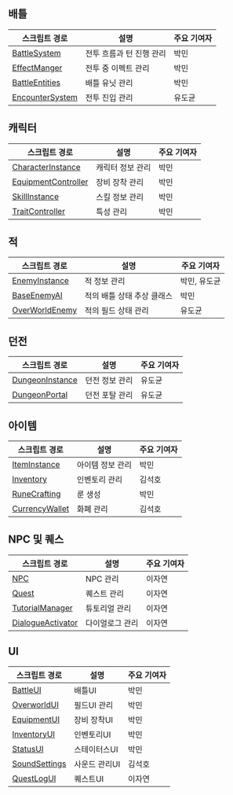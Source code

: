 ## 배틀

| 스크립트 경로                                                                                                                                     | 설명                 | 주요 기여자 |
| ------------------------------------------------------------------------------------------------------------------------------------------- | ------------------ | ------ |
| [BattleSystem](https://github.com/pm2979/Flareborn_Code/blob/main/Battle/BattleSystem.cs)         | 전투 흐름과 턴 진행 관리     | 박민     |
| [EffectManger](https://github.com/pm2979/Flareborn_Code/blob/main/Battle/BattleEffect/EffectManger.cs)             | 전투 중 이펙트 관리       | 박민    |
| [BattleEntities](https://github.com/pm2979/Flareborn_Code/blob/main/Battle/Entities/BattleEntities.cs)   | 배틀 유닛 관리 | 박민   |
| [EncounterSystem](https://github.com/pm2979/Flareborn_Code/blob/main/Battle/EncounterSystem.cs)                         | 전투 진입 관리       | 유도균    |

## 캐릭터

| 스크립트 경로                                                                                                                                     | 설명                 | 주요 기여자 |
| ------------------------------------------------------------------------------------------------------------------------------------------- | ------------------ | ------ |
| [CharacterInstance](https://github.com/pm2979/Flareborn_Code/blob/main/Character/CharacterInstance.cs)         | 캐릭터 정보 관리     | 박민     |
| [EquipmentController](https://github.com/pm2979/Flareborn_Code/blob/main/Character/Equip/EquipmentController.cs)             | 장비 장착 관리       | 박민    |
| [SkillInstance](https://github.com/pm2979/Flareborn_Code/blob/main/Character/Skill/SkillInstance.cs)   | 스킬 정보 관리 | 박민    |
| [TraitController](https://github.com/pm2979/Flareborn_Code/blob/main/Character/Traits/TraitController.cs) | 특성 관리       | 박민     |

## 적

| 스크립트 경로                                                                                                                                     | 설명                 | 주요 기여자 |
| ------------------------------------------------------------------------------------------------------------------------------------------- | ------------------ | ------ |
| [EnemyInstance](https://github.com/pm2979/Flareborn_Code/blob/main/Enemy/EnemyInstance.cs)   | 적 정보 관리 | 박민, 유도균   |
| [BaseEnemyAI](https://github.com/pm2979/Flareborn_Code/blob/main/Enemy/Battle/EnemyAI/BaseEnemyAI.cs)         | 적의 배틀 상태 추상 클래스     | 박민     |
| [OverWorldEnemy](https://github.com/pm2979/Flareborn_Code/blob/main/Enemy/OverWorld/OverWorldEnemy.cs)             | 적의 필드 상태 관리       | 유도균    |

## 던전

| 스크립트 경로                                                                                                                                     | 설명                 | 주요 기여자 |
| ------------------------------------------------------------------------------------------------------------------------------------------- | ------------------ | ------ |
| [DungeonInstance](https://github.com/pm2979/Flareborn_Code/blob/main/Dungeon/DungeonInstance.cs)         | 던전 정보 관리     | 유도균     |
| [DungeonPortal](https://github.com/pm2979/Flareborn_Code/blob/main/Dungeon/DungeonPortal.cs)             | 던전 포탈 관리       | 유도균    |

## 아이템

| 스크립트 경로                                                                                                                                     | 설명                 | 주요 기여자 |
| ------------------------------------------------------------------------------------------------------------------------------------------- | ------------------ | ------ |
| [ItemInstance](https://github.com/pm2979/Flareborn_Code/blob/main/Item/ItemInstance.cs)         | 아이템 정보 관리     | 박민     |
| [Inventory](https://github.com/pm2979/Flareborn_Code/blob/main/Item/Inventory/Inventory.cs)             | 인벤토리 관리       | 김석호    |
| [RuneCrafting](https://github.com/pm2979/Flareborn_Code/blob/main/Item/Rune/RuneCrafting.cs)   | 룬 생성 | 박민    |
| [CurrencyWallet](https://github.com/pm2979/Flareborn_Code/blob/main/Item/Wallet/CurrencyWallet.cs) | 화폐 관리       | 김석호     |

## NPC 및 퀘스

| 스크립트 경로                                                                                                                                     | 설명                 | 주요 기여자 |
| ------------------------------------------------------------------------------------------------------------------------------------------- | ------------------ | ------ |
| [NPC](https://github.com/pm2979/Flareborn_Code/blob/main/Overworld/NPC/NPC.cs)         | NPC 관리     | 이자연     |
| [Quest](https://github.com/pm2979/Flareborn_Code/blob/main/Overworld/QuestSystem/Quest.cs)             | 퀘스트 관리       | 이자연    |
| [TutorialManager](https://github.com/pm2979/Flareborn_Code/blob/main/Overworld/QuestSystem/Tutorial/TutorialManager.cs)   | 튜토리얼 관리 | 이자연    |
| [DialogueActivator](https://github.com/pm2979/Flareborn_Code/blob/main/Overworld/DialogueSystem/DialogueActivator.cs) | 다이얼로그 관리        | 이자연     |

## UI

| 스크립트 경로                                                                                                                                     | 설명                 | 주요 기여자 |
| ------------------------------------------------------------------------------------------------------------------------------------------- | ------------------ | ------ |
| [BattleUI](https://github.com/pm2979/Flareborn_Code/blob/main/UI/BattleUI.cs)         | 배틀UI     | 박민     |
| [OverworldUI](https://github.com/pm2979/Flareborn_Code/blob/main/UI/OverworldUI.cs)             | 필드UI 관리       | 박민    |
| [EquipmentUI](https://github.com/pm2979/Flareborn_Code/blob/main/UI/EquipmentUI/EquipmentUI.cs)   | 장비 장착UI | 박민    |
| [InventoryUI](https://github.com/pm2979/Flareborn_Code/blob/main/UI/Inventory/InventoryUI.cs) | 인벤토리UI       | 박민     |
| [StatusUI](https://github.com/pm2979/Flareborn_Code/blob/main/UI/StatUI/StatusUI.cs)                         | 스테이터스UI      | 박민    |
| [SoundSettings](https://github.com/pm2979/Flareborn_Code/blob/main/UI/SoundOptionUI/SoundSettings.cs)         | 사운드 관리UI        | 김석호    |
| [QuestLogUI](https://github.com/pm2979/Flareborn_Code/blob/main/UI/QuestUI/QuestLogUI.cs)                         | 퀘스트UI        | 이자연     |
